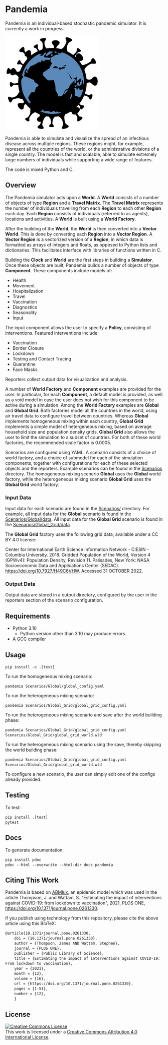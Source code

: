 # Pandemia
<!-- ![Integration](https://github.com/?/workflows/Integration/badge.svg?branch=master)
![Pytest](https://github.com/?/workflows/Pytest/badge.svg)
![Pylint](https://github.com/?/workflows/Pylint/badge.svg)
[![CodeFactor](https://www.codefactor.io/repository/github/?/badge?s=006dc8f386c6ea6d2a7a90377ff30fcf15328919)](https://www.codefactor.io/repository/github/?) -->

Pandemia is an individual-based stochastic pandemic simulator. It is currently a work in progress.

![pandemia Logo](pandemia_logo.jpg)

Pandemia is able to simulate and visualize the spread of an infectious disease across multiple
regions. These regions might, for example, represent all the countries of the world, or the
administrative divisions of a single country. The model is fast and scalable, able to simulate
extremely large numbers of individuals while supporting a wide range of features.

The code is mixed Python and C.

## Overview
The Pandemia simulator acts upon a **World**. A **World** consists of a number of objects of type
**Region** and a **Travel Matrix**. The **Travel Matrix** represents the number of individuals travelling
from each **Region** to each other **Region** each day. Each **Region** consists of individuals (referred to
as agents), locations and activities. A **World** is built using a **World Factory**.

After the building of the **World**, the **World** is then converted into a **Vector World**. This
is done by converting each **Region** into a **Vector Region**. A **Vector Region** is a vectorized
version of a **Region**, in which data is formatted as arrays of integers and floats, as opposed to
Python lists and dictionaries. This facilitates interface with libraries of functions written in C.

Building the **Clock** and **World** are the first steps in building a **Simulator**. Once these objects are
built, Pandemia builds a number of objects of type **Component**. These components include models of:
* Health
* Movement
* Hospitalization
* Travel
* Vaccination
* Diagnostics
* Seasonality
* Input

The input component allows the user to specify a **Policy**, consisting of interventions. Featured
interventions include:
* Vaccination
* Border Closure
* Lockdown
* Testing and Contact Tracing
* Quarantine
* Face Masks

Reporters collect output data for visualization and analysis.

A number of **World Factory** and **Component** examples are provided for the user. In particular, for each
**Component**, a default model is provided, as well as a void model in case the user does not wish for
this component to be active during a simulation. Among the **World Factory** examples are **Global** and
**Global Grid**. Both factories model all the countries in the world, using air travel data to
configure travel between countries. Whereas **Global** implements homogeneous mixing within each
country, **Global Grid** implements a simple model of hetergeneous mixing, based on average household
size and population density grids. **Global Grid** also allows the user to limit the simulation to a
subset of countries. For both of these world factories, the recommended scale factor is
0.0005.

Scenarios are configured using YAML. A scenario consists of a choice of world factory, and a choice
of submodel for each of the simulation components, together with configurations for each of these
selected objects and the reporters. Example scenarios can be found in the [Scenarios](Scenarios/)
directory. The homogeneous mixing scenerio **Global** uses the **Global** world factory, while the
heterogeneous mixing scenario **Global Grid** uses the **Global Grid** world factory.

### Input Data
Input data for each scenario are found in the [Scenarios/](Scenarios/) directory. For example, all
input data for the **Global** scenario is found in the [Scenarios/Global/data](Scenarios/Global/data).
All input data for the **Global Grid** scenario is found in the [Scenarios/Global_Grid/data](Scenarios/Global_Grid/data).

The **Global Grid** factory uses the following grid data, available under a CC BY 4.0 license:

Center for International Earth Science Information Network - CIESIN - Columbia University. 2018.
Gridded Population of the World, Version 4 (GPWv4): Population Density, Revision 11. Palisades,
New York: NASA Socioeconomic Data and Applications Center (SEDAC). https://doi.org/10.7927/H49C6VHW.
Accessed 31 OCTOBER 2022.

### Output Data
Output data are stored in a output directory, configured by the user in the reporters section of the
scenario configuration.

## Requirements

- Python 3.10
  - Python version other than 3.10 may produce errors. 
- A GCC complier 

## Usage

    pip install -e .[test]

To run the homogeneous mixing scenario:

    pandemia Scenarios/Global/global_config.yaml

To run the heterogeneous mixing scenario:

    pandemia Scenarios/Global_Grid/global_grid_config.yaml

To run the heterogeneous mixing scenario and save after the world building phase:

    pandemia Scenarios/Global_Grid/global_grid_config.yaml Scenarios/Global_Grid/global_grid_world.wld

To run the heterogeneous mixing scenario using the save, thereby skipping the world building phase:

    pandemia Scenarios/Global_Grid/global_grid_config.yaml Scenarios/Global_Grid/global_grid_world.wld

To configure a new scenario, the user can simply edit one of the configs already provided.

## Testing
To test:
```
pip install .[test]
pytest
```
## Docs
To generate documentation:
```
pip install pdoc
pdoc --html --overwrite --html-dir docs pandemia
```
## Citing This Work
Pandemia is based on [ABMlux](https://github.com/abm-covid-lux/abmlux), an epidemic model which was used in the article Thompson, J. and Wattam, S. "Estimating the impact of interventions against COVID-19: from lockdown to vaccination", 2021, PLOS ONE, https://doi.org/10.1371/journal.pone.0261330.

If you publish using technology from this repository, please cite the above article using this BibTeX:
``` 
@article{10.1371/journal.pone.0261330,
    doi = {10.1371/journal.pone.0261330},
    author = {Thompson, James AND Wattam, Stephen},
    journal = {PLOS ONE},
    publisher = {Public Library of Science},
    title = {Estimating the impact of interventions against COVID-19: From lockdown to vaccination},
    year = {2021},
    month = {12},
    volume = {16},
    url = {https://doi.org/10.1371/journal.pone.0261330},
    pages = {1-51},
    number = {12},
    }
```
## License
<a rel="license" href="http://creativecommons.org/licenses/by/4.0/"><img alt="Creative Commons License" style="border-width:0" src="https://i.creativecommons.org/l/by/4.0/88x31.png" /></a><br />This work is licensed under a <a rel="license" href="http://creativecommons.org/licenses/by/4.0/">Creative Commons Attribution 4.0 International License</a>.
